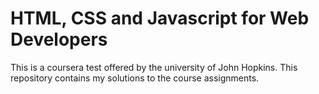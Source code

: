 # HTML, CSS and Javascript for Web Developers
This is a coursera test offered by the university of John Hopkins.
This repository contains my solutions to the course assignments.
